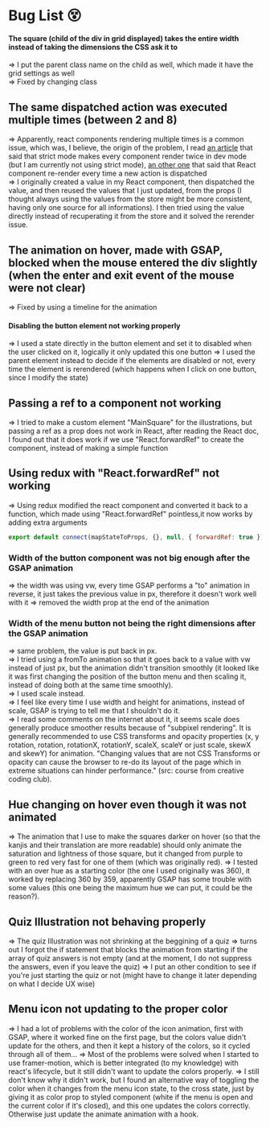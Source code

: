 # Bug List 😵

#### The square (child of the div in grid displayed) takes the entire width instead of taking the dimensions the CSS ask it to
=> I put the parent class name on the child as well, which made it have the grid settings as well  
=> Fixed by changing class

## The same dispatched action was executed multiple times (between 2 and 8)
=> Apparently, react components rendering multiple times is a common issue, which was, I believe, the origin of the problem, I read [an article](https://mariosfakiolas.com/blog/my-react-components-render-twice-and-drive-me-crazy/) that said that strict mode makes every component render twice in dev mode (but I am currently not using strict mode), [an other one](https://medium.com/unsplash/react-redux-performance-considerations-when-dispatching-multiple-actions-5162047bf8a6) that said that React component re-render every time a new action is dispatched  
=> I originally created a value in my React component, then dispatched the value, and then reused the values that I just updated, from the props (I thought always using the values from the store might be more consistent, having only one source for all informations). I then tried using the value directly instead of recuperating it from the store and it solved the rerender issue.

## The animation on hover, made with GSAP, blocked when the mouse entered the div slightly (when the enter and exit event of the mouse were not clear)
=> Fixed by using a timeline for the animation

#### Disabling the button element not working properly 
=> I used a state directly in the button element and set it to disabled when the user clicked on it, logically it only updated this one button
=> I used the parent element instead to decide if the elements are disabled or not, every time the element is rerendered (which happens when I click on one button, since I modify the state)

## Passing a ref to a component not working

=> I tried to make a custom element "MainSquare" for the illustrations, but passing a ref as a prop does not work in React, after reading the React doc, I found out that it does work if we use "React.forwardRef" to create the component, instead of making a simple function

## Using redux with "React.forwardRef" not working

=> Using redux modified the react component and converted it back to a function, which made using "React.forwardRef" pointless,it now works by adding extra arguments
``` Javascript
export default connect(mapStateToProps, {}, null, { forwardRef: true })(Component);
```

### Width of the button component was not big enough after the GSAP animation

=> the width was using vw, every time GSAP performs a "to" animation in reverse, it just takes the previous value in px, therefore it doesn't work well with it
=> removed the width prop at the end of the animation

### Width of the menu button not being the right dimensions after the GSAP animation

=> same problem, the value is put back in px.  
=> I tried using a fromTo animation so that it goes back to a value with vw instead of just px, but the animation didn't transition smoothly (it looked like it was first changing the position of the button menu and then scaling it, instead of doing both at the same time smoothly).  
=> I used scale instead.  
=> I feel like every time I use width and height for animations, instead of scale, GSAP is trying to tell me that I shouldn't do it.  
=> I read some comments on the internet about it, it seems scale does generally produce smoother results because of "subpixel rendering". It is generally recommended to use CSS transforms and opacity properties (x, y rotation, rotation, rotationX, rotationY, scaleX, scaleY or just scale, skewX and skewY) for animation. "Changing values that are not CSS Transforms or opacity can cause the browser to re-do its layout of the page which in extreme situations can hinder performance." (src: course from creative coding club).

## Hue changing on hover even though it was not animated

=> The animation that I use to make the squares darker on hover (so that the kanjis and their translation are more readable) should only animate the saturation and lightness of those square, but it changed from purple to green to red very fast for one of them (which was originally red).
=> I tested with an over hue as a starting color (the one I used originally was 360), it worked by replacing 360 by 359, apparently GSAP has some trouble with some values (this one being the maximum hue we can put, it could be the reason?).

## Quiz Illustration not behaving properly

=> The quiz Illustration was not shrinking at the beggining of a quiz
=> turns out I forgot the if statement that blocks the animation from starting if the array of quiz answers is not empty (and at the moment, I do not suppress the answers, even if you leave the quiz) 
=> I put an other condition to see if you're just starting the quiz or not (might have to change it later depending on what I decide UX wise)

## Menu icon not updating to the proper color

=> I had a lot of problems with the color of the icon animation, first with GSAP, where it worked fine on the first page, but the colors value didn't update for the others, and then it kept a history of the colors, so it cycled through all of them...
=> Most of the problems were solved when I started to use framer-motion, which is better integrated (to my knowledge) with react's lifecycle, but it still didn't want to update the colors properly.
=> I still don't know why it didn't work, but I found an alternative way of toggling the color when it changes from the menu icon state, to the cross state, just by giving it as color prop to styled component (white if the menu is open and the current color if it's closed), and this one updates the colors correctly. Otherwise  just update the animate animation with a hook.
